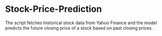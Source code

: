 ﻿# Stock-Price-Prediction
 The script fetches historical stock data from Yahoo Finance and the model predicts the future closing price of a stock based on past closing prices.
